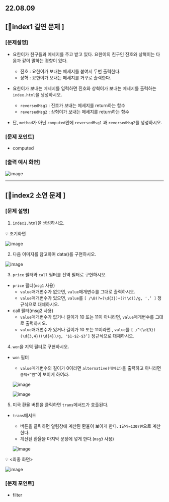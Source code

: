 ## 22.08.09

## [🐼index1 길연 문제 ]

### [문제설명]

* 요한이가 친구들과 메세지를 주고 받고 있다. 요한이의 친구인 진호와 상혁이는 다음과 같이 말하는 경향이 있다.
  * 진호 : 요한이가 보내는 메세지를 붙여서 두번 출력한다.
  * 상혁 : 요한이가 보내는 메세지를 거꾸로 출력한다.

* 요한이가 보내는 메세지를 입력하면 진호와 상혁이가 보내는 메세지를 출력하는 `index.html`을 생성하시오.
  * `reversedMsg1` : 진호가 보내는 메세지를 return하는 함수
  * `reversedMsg2` : 상혁이가 보내는 메세지를 return하는 함수
* 단, `method`가 아닌 `computed`안에 `reversedMsg1` 과 `reversedMsg2`를 생성하시오.

### [문제 포인트]

- computed

### [출력 예시 화면]

![image](https://user-images.githubusercontent.com/109563072/183872016-98faa08d-7093-4146-a35e-45dc13a67e16.png)


<hr/>

## [🦊index2 소연 문제 ]

### [문제 설명]
1. `index1.html`을 생성하시오.

💡 초기화면

![image](https://user-images.githubusercontent.com/109563072/183872499-2cede205-67e8-4d47-92a5-7c2d4b578e4d.png)

2. 다음 이미지를 참고하여 data()를 구현하시오.

![image](https://user-images.githubusercontent.com/109563072/183872575-3e2e8a97-6125-4268-97dd-1006b21d3953.png)


3. `price` 필터와 `call` 필터를 전역 필터로 구현하시오.
  * `price` 필터(`msg1` 사용)
    * `value`매개변수가 없으면, `value`매개변수를 그대로 출력하시오.
    * `value`매개변수가 있으면, `value`를 `[ /\B(?=(\d{3})+(?!\d))/g, ',’ ]` 정규식으로 대체하시오.
  * call 필터(msg2 사용)
    * `value`매개변수가 없거나  길이가 10 또는 11이 아니라면, `value`매개변수를 그대로 출력하시오.
    * `value`매개변수가 있거나 길이가 10 또는 11이라면 , `value`를 `[ /^(\d{3})(\d{3,4})(\d{4})/g, '$1-$2-$3’]` 정규식으로 대체하시오.

4. `won`을 지역 필터로 구현하시오.
  * `won` 필터
    * `value`매개변수의 길이가 0이라면 `alternative(대체값)`을 출력하고 아니라면 `금액+”원”`이 보이게 하여라.

    ![image](https://user-images.githubusercontent.com/109563072/183872957-8ab21b45-4893-46b3-aa6b-fb277bab5695.png)

    ![image](https://user-images.githubusercontent.com/109563072/183873070-d9e4af14-02f6-4e36-80a6-be10e125179c.png)


5. 미국 환율 버튼을 클릭하면 `trans`메서드가 호출된다.
  * `trans`메서드
    * 버튼을 클릭하면 알림창에 계산된 환율이 보이게 한다. `1달러=1307원`으로 계산한다.
    * 계산된 환율을 마지막 문장에 넣게 한다.(`msg3` 사용)

    ![image](https://user-images.githubusercontent.com/109563072/183873231-9ee7ca44-f99d-411d-a71e-ed01fd6fa834.png)


💡 <최종 화면>

![image](https://user-images.githubusercontent.com/109563072/183873347-d04a1e40-e4ec-429b-be47-d815b1738de4.png)

    

### [문제 포인트]

- filter
